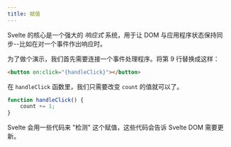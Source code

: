 ```yaml
---
title: 赋值
---
```


Svelte 的核心是一个强大的 _响应式_ 系统，用于让 DOM 与应用程序状态保持同步--比如在对一个事件作出响应时。

为了做个演示，我们首先需要连接一个事件处理程序。将第 9 行替换成这样：

```html
<button on:click="{handleClick}"></button>
```

在 `handleClick` 函数里，我们只需要改变 `count` 的值就可以了。

```js
function handleClick() {
	count += 1;
}
```

Svelte 会用一些代码来 "检测" 这个赋值，这些代码会告诉 Svelte DOM 需要更新。
